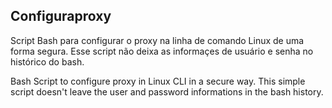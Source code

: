 ## Configuraproxy

Script Bash para configurar o proxy na linha de comando Linux de uma forma segura. Esse script não deixa as informaçes de usuário e senha no histórico do bash. 

Bash Script to configure proxy in Linux CLI in a secure way. This simple script doesn't leave the user and password informations in the bash history.

